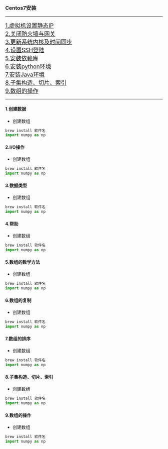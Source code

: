 ### Centos7安装
---
<font size=4>[1.虚拟机设置静态IP](#1)</font><br>
<font size=4>[2.关闭防火墙与网关](#2)</font><br>
<font size=4>[3.更新系统内核及时间同步](#3)</font><br>
<font size=4>[4.设置SSH登陆](#4)</font><br>
<font size=4>[5.安装依赖库](#5)</font><br>
<font size=4>[6.安装python环境](#6)</font><br>
<font size=4>[7.安装Java环境](#7)</font><br>
<font size=4>[8.子集构造、切片、索引](#8)</font><br>
<font size=4>[9.数组的操作](#9)</font><br>

---

<h4 id="1">1.创建数据</h4>

  - 创建数组

  ```python
  brew install 软件名
  import numpy as np
  ```

<h4 id="2">2.I/O操作</h4>

  - 创建数组

  ```python
  brew install 软件名
  import numpy as np
  ```

<h4 id="3">3.数据类型</h4>

  - 创建数组

  ```python
  brew install 软件名
  import numpy as np
  ```

<h4 id="4">4.帮助</h4>

  - 创建数组

  ```python
  brew install 软件名
  import numpy as np
  ```

<h4 id="5">5.数组的数学方法</h4>

  - 创建数组

  ```python
  brew install 软件名
  import numpy as np
  ```

<h4 id="6">6.数组的复制</h4>

  - 创建数组

  ```python
  brew install 软件名
  import numpy as np
  ```

<h4 id="7">7.数组的排序</h4>

  - 创建数组

  ```python
  brew install 软件名
  import numpy as np
  ```

<h4 id="8">8.子集构造、切片、索引</h4>

  - 创建数组

  ```python
  brew install 软件名
  import numpy as np
  ```

<h4 id="9">9.数组的操作</h4>

- 创建数组

```python
brew install 软件名
import numpy as np
```

